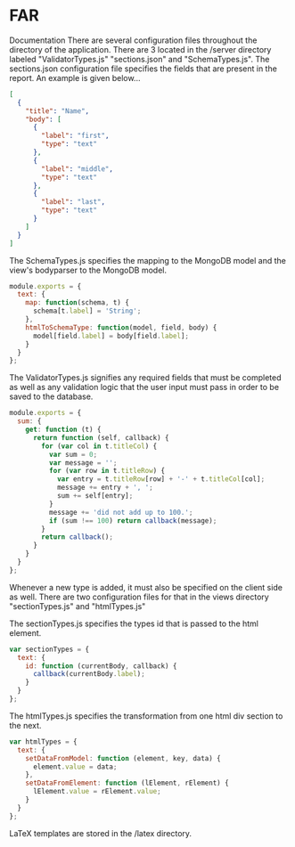 # FAR
Documentation
There are several configuration files throughout the directory of the application. There are 3 located in the /server directory labeled "ValidatorTypes.js" "sections.json" and "SchemaTypes.js". The sections.json configuration file specifies the fields that are present in the report. An example is given below...
``` json
[
  {
    "title": "Name",
    "body": [
      {
        "label": "first",
        "type": "text"
      },
      {
        "label": "middle",
        "type": "text"
      },
      {
        "label": "last",
        "type": "text"
      }
    ]
  }
]
```
The SchemaTypes.js specifies the mapping to the MongoDB model and the view's bodyparser to the MongoDB model.

``` javascript
module.exports = {
  text: {
    map: function(schema, t) {
      schema[t.label] = 'String';
    },
    htmlToSchemaType: function(model, field, body) {
      model[field.label] = body[field.label];
    }
  }
};
```

The ValidatorTypes.js signifies any required fields that must be completed as well as any validation logic that the user input must pass in order to be saved to the database. 

```  javascript
module.exports = {
  sum: {
    get: function (t) {
      return function (self, callback) {
        for (var col in t.titleCol) {
          var sum = 0;
          var message = '';
          for (var row in t.titleRow) {
            var entry = t.titleRow[row] + '-' + t.titleCol[col];
            message += entry + ', ';
            sum += self[entry];
          }
          message += 'did not add up to 100.';
          if (sum !== 100) return callback(message);
        }
        return callback();
      }
    }
  }
};
```

Whenever a new type is added, it must also be specified on the client side as well. There are two configuration files for that in the views directory "sectionTypes.js" and "htmlTypes.js"

The sectionTypes.js specifies the types id that is passed to the html element.
``` javascript
var sectionTypes = {
  text: {
    id: function (currentBody, callback) {
      callback(currentBody.label);
    }
  }
};
```

The htmlTypes.js specifies the transformation from one html div section to the next.
``` javascript
var htmlTypes = {
  text: {
    setDataFromModel: function (element, key, data) {
      element.value = data;
    },
    setDataFromElement: function (lElement, rElement) {
      lElement.value = rElement.value;
    }
  }
};
```

LaTeX templates are stored in the /latex directory.
